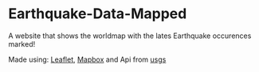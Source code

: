 # Earthquake-Data-Mapped
 A website that shows the worldmap with the lates Earthquake occurences marked!
 
 Made using: [Leaflet](https://leafletjs.com), [Mapbox](https://www.mapbox.com) and Api from [usgs](https://www.usgs.gov/programs/earthquake-hazards)
